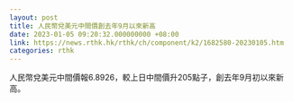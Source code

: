 ```yaml
---
layout: post
title: 人民幣兌美元中間價創去年9月以來新高
date: 2023-01-05 09:20:32.000000000 +08:00
link: https://news.rthk.hk/rthk/ch/component/k2/1682580-20230105.htm
categories: rthk
---
```


人民幣兌美元中間價報6.8926，較上日中間價升205點子，創去年9月初以來新高。
